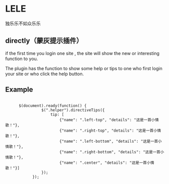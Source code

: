 LELE
====

独乐乐不如众乐乐


<h2>directly（蒙灰提示插件）</h2>

<p>if the first time you login one site , the site will show the new or interesting function to you.</p>
<p>The plugin has the function to show some help or tips to one who first login your site or who click the help button.</p>

<h2>Example</h2>
<pre>
<code>
      $(document).ready(function() {
				$(".helper").directiveTips({
					tip: [
						{"name": ".left-top", "details": "这是一首小情歌！"},
						{"name": ".right-top", "details": "这是一首小情歌！"},
						{"name": ".left-bottom", "details": "这是一首小情歌！"},
						{"name": ".right-bottom", "details": "这是一首小情歌！"},
						{"name": ".center", "details": "这是一首小情歌！"}]
				});
			});
</code>
</pre>
